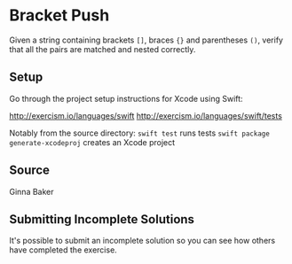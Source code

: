 # Bracket Push

Given a string containing brackets `[]`, braces `{}` and parentheses `()`,
verify that all the pairs are matched and nested correctly.

## Setup

Go through the project setup instructions for Xcode using Swift:

http://exercism.io/languages/swift
http://exercism.io/languages/swift/tests

Notably from the source directory:
`swift test` runs tests
`swift package generate-xcodeproj` creates an Xcode project


## Source

Ginna Baker

## Submitting Incomplete Solutions
It's possible to submit an incomplete solution so you can see how others have completed the exercise.
